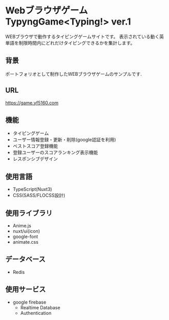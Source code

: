 # Webブラウザゲーム TypyngGame<Typing!> ver.1
WEBブラウザで動作するタイピングゲームサイトです。
表示されている動く英単語を制限時間内にどれだけタイピングできるかを集計します。

## 背景
ポートフォリオとして制作したWEBブラウザゲームのサンプルです.

## URL
https://game.yf5160.com

## 機能
- タイピングゲーム 
- ユーザー情報登録・更新・削除(google認証を利用)
- ベストスコア登録機能
- 登録ユーザーのスコアランキング表示機能
- レスポンシブデザイン

## 使用言語
- TypeScript(Nuxt3)
- CSS(SASS/FLOCSS設計)

## 使用ライブラリ
- Anime.js
- nuxt/ui(icon)
- google-font
- animate.css  

## データベース
- Redis

## 使用サービス
- google firebase
    - Realtime Database
  - Authentication